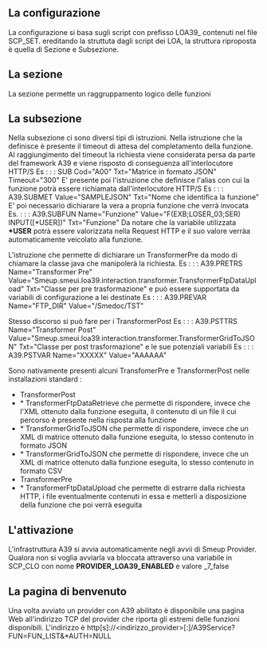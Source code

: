 ## La configurazione
La configurazione si basa sugli script con prefisso LOA39_ contenuti nel file SCP_SET.
ereditando la struttuta dagli script dei LOA, la struttura riproposta è quella di Sezione e Subsezione.

## La sezione
La sezione permette un raggruppamento logico delle funzioni

## La subsezione
Nella subsezione ci sono diversi tipi di istruzioni.
Nella istruzione che la definisce è presente il timeout di attesa del completamento della funzione. Al raggiungimento del timeout la richiesta viene considerata persa da parte del framework A39 e viene risposto di conseguenza all'interlocutore HTTP/S
Es :   :  : SUB Cod="A00" Txt="Matrice in formato JSON" Timeout="300"
E' presente poi l'istruzione che definisce l'alias con cui la funzione potrà essere richiamata dall'interlocutore HTTP/S
Es :   :  : A39.SUBMET Value="SAMPLEJSON" Txt="Nome che identifica la funzione"
E' poi necessario dichiarare la vera a propria funzione che verrà invocata
Es. :   :  : A39.SUBFUN Name="Funzione" Value="F(EXB;LOSER_03;SER) INPUT([\*USER])" Txt="Funzione"
Da notare che la variabile utilizzata **\*USER** potrà essere valorizzata nella Request HTTP e il suo valore verràa automaticamente veicolato alla funzione.

L'istruzione che permette di dichiarare un TransformerPre da modo di chiamare la classe java che manipolerà la richiesta.
Es :   :  : A39.PRETRS Name="Transformer Pre" Value="Smeup.smeui.loa39.interaction.transformer.TransformerFtpDataUpload" Txt="Classe per pre trasformazione"
e può essere supportata da variabili di configurazione a lei destinate
Es :   :  : A39.PREVAR Name="FTP_DIR" Value="/Smedoc/TST"

Stesso discorso si può fare per i TransformerPost
Es :   :  : A39.PSTTRS Name="Transformer Post" Value="Smeup.smeui.loa39.interaction.transformer.TransformerGridToJSON" Txt="Classe per post trasformazione"
e le sue potenziali variabili
Es :   :  : A39.PSTVAR Name="XXXXX" Value="AAAAAA"

Sono nativamente presenti alcuni TransfomerPre e TransformerPost nelle installazioni standard : 
-  TransformerPost
- \* TransformerFtpDataRetrieve che permette di rispondere, invece che l'XML ottenuto dalla funzione eseguita, il contenuto di un file il cui percorso è presente nella risposta alla funzione
- \* TransformerGridToJSON che permette di rispondere, invece che un XML di matrice ottenuto dalla funzione eseguita, lo stesso contenuto in formato JSON
- \* TransformerGridToJSON che permette di rispondere, invece che un XML di matrice ottenuto dalla funzione eseguita, lo stesso contenuto in formato CSV
-  TransformerPre
- \* TransformerFtpDataUpload che permette di estrarre dalla richiesta HTTP, i file eventualmente contenuti in essa e metterli a disposizione della funzione che poi verrà eseguita

## L'attivazione
L'infrastruttura A39 si avvia automaticamente negli avvii di Smeup Provider. Qualora non si voglia avviarla va bloccata attraverso una variabile in SCP_CLO con nome **PROVIDER_LOA39_ENABLED** e valore _7_false

## La pagina di benvenuto
Una volta avviato un provider con A39 abilitato è disponibile una pagina Web all'indirizzo TCP del provider che riporta gli estremi delle funzioni disponibili.
L'indirizzo è http[s]://<indirizzo_provider>[:<porta-tcp>]/A39Service?FUN=FUN_LIST&\*AUTH=NULL
